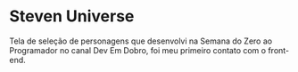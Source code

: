 # Steven Universe
Tela de seleção de personagens que desenvolvi na Semana do Zero ao Programador no canal Dev Em Dobro, foi meu primeiro contato com o front-end.

